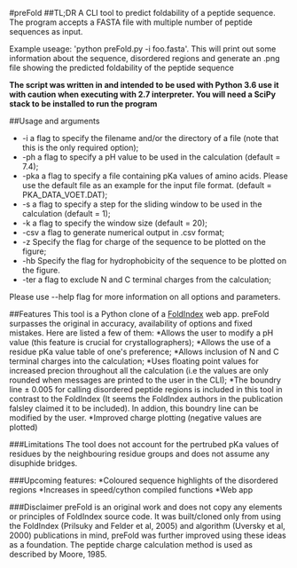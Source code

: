 #preFold
##TL;DR
A CLI tool to predict foldability of a peptide sequence. The program accepts a FASTA file with multiple number of peptide sequences as input.

Example useage: 'python preFold.py -i foo.fasta'. This will print out some information about the sequence, disordered regions and generate an .png file showing the predicted foldability of the peptide sequence

**The script was written in and intended to be used with Python 3.6 use it with caution when executing with 2.7 interpreter. You will need a SciPy stack to be installed to run the program**

##Usage and arguments

* -i <file name> a flag to specify the filename and/or the directory of a file (note that this is the only required option);
* -ph <int> a flag to specify a pH value to be used in the calculation (default = 7.4);
* -pka <file name> a flag to specify a file containing pKa values of amino acids. Please use the default file as an example for the input file format. (default = PKA_DATA_VOET.DAT);
* -s <int> a flag to specify a step for the sliding window to be used in the calculation (default = 1);
* -k <int> a flag to specify the window size (default = 20);
* -csv a flag to generate numerical output in .csv format;
* -z Specify the flag for charge of the sequence to be plotted on the figure;
* -hb Specify the flag for hydrophobicity of the sequence to be plotted on the figure.
* -ter a flag to exclude N and C terminal charges from the calculation;

Please use --help flag for more information on all options and parameters.

##Features
This tool is a Python clone of a [FoldIndex](https://fold.weizmann.ac.il) web app. preFold surpasses the original in accuracy, availability of options and fixed mistakes. Here are listed a few of them:
*Allows the user to modify a pH value (this feature is crucial for crystallographers);
*Allows the use of a residue pKa value table of one's preference;
*Allows inclusion of N and C terminal charges into the calculation;
*Uses floating point values for increased precion throughout all the calculation (i.e the values are only rounded when messages are printed to the user in the CLI);
*The boundry line ± 0.005 for calling disordered peptide regions is included in this tool in contrast to the FoldIndex (It seems the FoldIndex authors in the publication falsley claimed it to be included). In addion, this boundry line can be modified by the user.
*Improved charge plotting (negative values are plotted)

###Limitations
The tool does not account for the pertrubed pKa values of residues by the neighbouring residue groups and does not assume any disuphide bridges.

###Upcoming features:
*Coloured sequence highlights of the disordered regions
*Increases in speed/cython compiled functions
*Web app

###Disclaimer
preFold is an original work and does not copy any elements or principles of FoldIndex source code. It was built/cloned only from using the FoldIndex (Prilsuky and Felder et al, 2005) and algorithm (Uversky et al, 2000) publications in mind, preFold was further improved using these ideas as a foundation.
The peptide charge calculation method is used as described by Moore, 1985.
